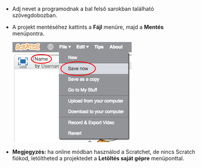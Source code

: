 + Adj nevet a programodnak a bal felső sarokban található szövegdobozban.

+ A projekt mentéséhez kattints a **Fájl** menüre, majd a **Mentés** menüpontra.
    
    ![képernyőkép](images/save.png)

+ **Megjegyzés:** ha online módban használod a Scratchet, de nincs Scratch fiókod, letöltheted a projektedet a **Letöltés saját gépre** menüponttal.